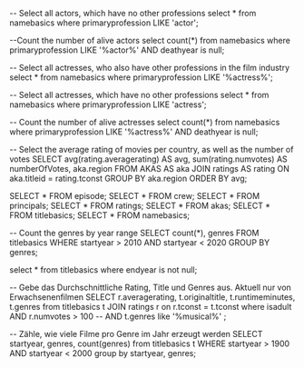 -- Select all actors, which have no other professions
select * from namebasics where primaryprofession LIKE 'actor';

--Count the number of alive actors
select count(*) from namebasics where primaryprofession LIKE '%actor%' AND deathyear is null;

-- Select all actresses, who also have other professions in the film industry
select * from namebasics where primaryprofession LIKE '%actress%';

-- Select all actresses, which have no other professions
select * from namebasics where primaryprofession LIKE 'actress';

-- Count the number of alive actresses
select count(*) from namebasics where primaryprofession LIKE '%actress%' AND deathyear is null;

-- Select the average rating of movies per country, as well as the number of votes
SELECT avg(rating.averagerating) AS avg,
sum(rating.numvotes) AS numberOfVotes,
aka.region FROM AKAS AS aka
JOIN ratings AS rating
ON aka.titleid = rating.tconst
GROUP BY aka.region
ORDER BY avg;


SELECT * FROM episode;
SELECT * FROM crew;
SELECT * FROM principals;
SELECT * FROM ratings;
SELECT * FROM akas;
SELECT * FROM titlebasics;
SELECT * FROM namebasics;

-- Count the genres by year range
SELECT count(*), genres
FROM titlebasics
WHERE startyear > 2010 AND startyear < 2020
GROUP BY genres;

select * from titlebasics where endyear is not null;

-- Gebe das Durchschnittliche Rating, Title und Genres aus. Aktuell nur von Erwachsenenfilmen
SELECT  r.averagerating, t.originaltitle, t.runtimeminutes, t.genres from titlebasics t
JOIN ratings r on r.tconst = t.tconst
where isadult
AND r.numvotes > 100
--         AND t.genres like '%musical%'
;

-- Zähle, wie viele Filme pro Genre im Jahr erzeugt werden
SELECT startyear, genres, count(genres) from titlebasics t
WHERE startyear > 1900 AND startyear < 2000
group by startyear, genres;